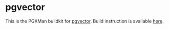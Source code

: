 # pgvector

This is the PGXMan buildkit for [pgvector](https://github.com/pgvector/pgvector).
Build instruction is available [here](https://github.com/pgvector/pgvector#installation).
